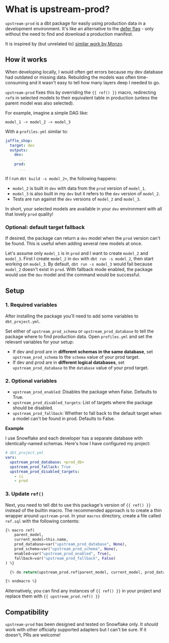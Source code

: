 # What is upstream-prod?

`upstream-prod` is a dbt package for easily using production data in a development environment. It's like an alternative to the [defer flag](https://docs.getdbt.com/reference/node-selection/defer) - only without the need to find and download a production manifest.

It is inspired by (but unrelated to) [similar work by Monzo](https://monzo.com/blog/2021/10/14/an-introduction-to-monzos-data-stack).

## How it works
When developing locally, I would often get errors because my dev database had outdated or missing data. Rebuilding the models was often time-consuming and it wasn't easy to tell how many layers deep I needed to go.

`upstream-prod` fixes this by overriding the `{{ ref() }}` macro, redirecting `ref`s in selected models to their equivalent table in production (unless the parent model was also selected).

For example, imagine a simple DAG like:
```
model_1 -> model_2 -> model_3
```
With a `profiles.yml` similar to:
```yml
jaffle_shop:
  target: dev
  outputs:
    dev:
      ...
    prod:
      ...
```
If I run `dbt build -s model_2+`, the following happens:
- `model_2` is built in `dev` with data from the `prod` version of `model_1`.
- `model_3` is also built in my `dev` but it refers to the `dev` version of `model_2`.
- Tests are run against the `dev` versions of `model_2` and `model_3`.

In short, your selected models are available in your `dev` environment with all that lovely `prod` quality!

### Optional: default target fallback
If desired, the package can return a `dev` model when the `prod` version can't be found. This is useful when adding several new models at once.

Let's assume only `model_1` is in `prod` and I want to create `model_2` and `model_3`. First I create `model_2` in `dev` with `dbt run -s model_2`, then start working on `model_3`. By default, `dbt run -s model_3` would fail because `model_2` doesn't exist in `prod`. With fallback mode enabled, the package would use the `dev` model and the command would be successful.

## Setup

### 1. Required variables

After installing the package you'll need to add some variables to `dbt_project.yml`.

Set either of `upstream_prod_schema` or `upstream_prod_database` to tell the package where to find production data. Open `profiles.yml` and set the relevant variables for your setup:

- If dev and prod are in **different schemas in the same database**, set `upstream_prod_schema` to the `schema` value of your prod target.
- If dev and prod are in **different logical databases**, set `upstream_prod_database` to the `database` value of your prod target.

### 2. Optional variables
- `upstream_prod_enabled`: Disables the package when False. Defaults to True.
- `upstream_prod_disabled_targets`: List of targets where the package should be disabled.
- `upstream_prod_fallback`: Whether to fall back to the default target when a model can't be found in prod. Defaults to False.

**Example**

I use Snowflake and each developer has a separate database with identically-named schemas. Here's how I have configured my project:

```yml
# dbt_project.yml
vars:
  upstream_prod_database: <prod_db>
  upstream_prod_fallack: True
  upstream_prod_disabled_targets:
    - ci
    - prod
```

### 3. Update `ref()`
Next, you need to tell dbt to use this package's version of `{{ ref() }}` instead of the builtin macro. The recommended approach is to create a thin wrapper around `upstream-prod`. In your `macros` directory, create a file called `ref.sql` with the following contents:
```python
{% macro ref(
    parent_model, 
    current_model=this.name, 
    prod_database=var("upstream_prod_database", None), 
    prod_schema=var("upstream_prod_schema", None),
    enabled=var("upstream_prod_enabled", True),
    fallback=var("upstream_prod_fallback", False)
) %}

  {% do return(upstream_prod.ref(parent_model, current_model, prod_database, prod_schema, enabled, fallback)) %}

{% endmacro %}
```

Alternatively, you can find any instances of `{{ ref() }}` in your project and replace them with `{{ upstream_prod.ref() }}`

## Compatibility
`upstream-prod` has been designed and tested on Snowflake only. It _should_ work with other officially supported adapters but I can't be sure. If it doesn't, PRs are welcome!
